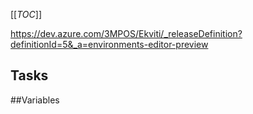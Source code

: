[[_TOC_]]

https://dev.azure.com/3MPOS/Ekviti/_releaseDefinition?definitionId=5&_a=environments-editor-preview

## Tasks

##Variables
